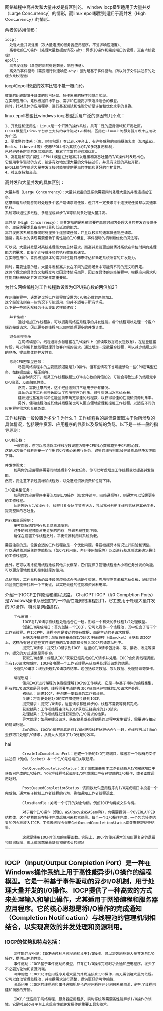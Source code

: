 网络编程中高并发和大量并发是有区别的。
window iocp模型适用于大量并发（Large Concurrency）的情形，而linux epoll模型则适用于高并发（High Concurrency）的情形。

两者的适用情形：

    iocp：
      处理大量并发连接（及大量连接的服务器应用程序，不追求响应速度）、
      高吞吐的I/O操作（处理大量数据的情况-why：异步IO操作和完成端口的管理，交由内核管理）
    epoll：
      高并发连接（单位时间的处理数量、响应快速）、
      高效的事件驱动（需要进行快速响应-why：因为是基于事件驱动，所以对于文件描述符的处理会比较迅速）

iocp和epoll模型的效率比较不能一概而论。


    效率的比较取决于具体的应用场景、操作系统的特性和底层实现。
    在实际应用中，建议根据目标平台、需求和性能要求来选择适合的模型。
    同时，针对具体的应用程序，进行基准测试和性能分析是评估和优化效率的关键。
  
linux epoll模型比windows iocp模型适用广泛的原因有几个点：

    1、开放性和泛用性：Linux是一个开源的操作系统，具有广泛的应用领域和开发社区。
    EPOLL模型是Linux平台原生支持的事件驱动I/O机制，因此在Linux上的服务器开发中应用较为广泛。
    2、更成熟的体系：（库、时间积累）在Linux平台上，有许多成熟的网络框架和库（如Nginx、Redis、libevent等）使用EPOLL作为其核心的I/O多路复用机制，
    已经经过长时间的发展和测试，积累了丰富的经验和优化。
    3、高性能和可扩展性：EPOLL模型在处理高并发连接和高吞吐量的I/O操作时表现出色。
    它使用事件驱动的方式，能够有效地处理大量的文件描述符，并具有较低的系统开销。
    EPOLL模型在处理大量并发连接时能够提供更高的性能和更好的可扩展性。
    4、社区支持和交流。
  
  高并发和大量并发的具体区别：
  
    大量并发（Large Concurrency）：大量并发指的是系统需要同时处理大量的并发连接或任务。
    这意味着系统能够同时处理多个客户端请求或任务，但并不一定要求每个连接或任务都以高速率执行。
    系统可以通过多线程、多进程或异步I/O等机制来处理大量并发。

    高并发（High Concurrency）：高并发指的是系统需要在单位时间内处理大量的并发连接或任务，即系统要求具备高吞吐量和低延迟的能力。
    高并发要求系统能够同时处理多个连接或任务，并且以较高的速率快速响应请求。
    通常，高并发的实现需要借助于高性能的I/O模型、事件驱动的机制和优化的算法等。

    可以说，大量并发是对系统处理能力的总体要求，而高并发则更加强调对系统在单位时间内处理能力的要求，即每个连接或任务的执行效率和速度。
    在实际应用中，需要根据具体的需求和性能目标来评估和确定系统所需的并发能力。

    同时，需要注意的是，大量并发和高并发在不同的应用场景中可能有不同的定义和界定。
    这两个概念的具体含义和程度可以因具体情况而异，因此在具体的网络编程中，根据应用需求和性能目标来确定并发需求是非常重要的。
    
    
为什么网络编程时工作线程数设置为CPU核心数的两倍加2？

    在网络编程中，通常建议将工作线程数设置为CPU核心数的两倍加2。
    这个经验法则在一些情况下可能适用，但并不适用于所有情况。
    以下是一些原因解释为什么提出这样的建议：

      并发性能：
          通过增加工作线程数，可以提高网络应用程序的并发性能。每个线程可以处理一个客户端连接或请求，因此更多的线程可以同时处理更多的并发请求。

      避免线程竞争：
          在网络编程中，线程通常会被阻塞在I/O操作上（如读取数据或发送数据），在这些阻塞时段，可以利用其他线程处理其他客户端的请求。通过增加一定数量的线程，可以减少线程之间的竞争，提高整体的并发性能。

      考虑CPU密集型任务：
          尽管网络编程中的主要瓶颈通常是I/O操作，但有些情况下也可能涉及一些CPU密集型任务，如数据加密、解压缩等。
          在这种情况下，如果工作线程数超过CPU核心数的两倍加2，可能会导致过多的线程竞争CPU资源，反而降低性能。
          然而，需要注意的是，这个经验法则并不适用于所有情况。
          具体的最佳工作线程数取决于应用程序的性质、硬件资源以及系统负载。
          建议通过基准测试和性能监测来确定最佳的线程数，以获得最佳的性能和资源利用率。
          另外，使用线程池或其他并发框架也可以更方便地管理和控制工作线程，以适应不同的应用程序需求和系统负载。
          
工作线程数一般设置为多少？为什么？
    工作线程数的最佳设置取决于你所涉及的具体情况，包括硬件资源、应用程序的性质以及系统的负载。以下是一些一般的指导原则：

    CPU核心数：
        一般而言，你可以考虑将工作线程数设置为等于CPU核心数或略少于CPU核心数。
    这是因为每个线程需要一个可用的CPU核心来执行任务，过多的线程可能会导致资源竞争和性能下降。

    并发性需求：
        如果你的应用程序需要同时处理多个并发任务，你可以考虑增加工作线程数以提高并发性能。
    然而，要注意不要过度增加线程数，以免造成资源浪费和性能下降。

    I/O密集型任务：
        如果你的应用程序主要涉及到I/O操作（如文件读写、网络通信等），则通常可以设置更多的工作线程。
        这是因为在I/O操作中，线程往往会处于等待状态，可以充分利用多线程来处理其他任务，提高整体的吞吐量。

    内存和资源限制：
        要考虑系统的内存和其他资源限制。
        过多的线程可能占用过多的内存，导致系统性能下降。
        确保在设置工作线程数时，平衡资源利用和系统负载。

    需要注意的是，设置合适的工作线程数是一个优化问题，需要根据具体情况进行实验和调整。
    可以通过监测系统的性能指标（如CPU利用率、内存使用情况等）以及进行基准测试来确定最佳的工作线程数。

    此外，还可以考虑使用线程池或其他并发框架，它们提供了管理线程池大小和任务分发的功能，可以更方便地优化和控制线程的使用。

    总结而言，工作线程数的最佳设置应该综合考虑硬件资源、应用程序需求和系统负载，通过实验和监测性能来找到一个平衡点，以实现最佳的性能和资源利用率。



介绍一下IOCP工作原理和编程思路。
        ChatGPT
        IOCP（I/O Completion Ports）是Windows操作系统提供的一种高性能网络编程接口，它主要用于处理大量并发的I/O操作，特别是网络编程。
        
        工作原理：
            IOCP将I/O请求和线程处理结合在一起，形成一个有效的多线程I/O处理模型。
            创建I/O完成端口：首先创建一个IOCP，它可以看作一个线程池，其中包含了若干个工作者线程。在IOCP中，线程不再是被动的等待数据，而是主动的去请求数据。
            关联文件描述符：然后将需要处理I/O的文件描述符（如socket）关联到该IOCP上，这样所有通过这些文件描述符的I/O请求都会放入IOCP的请求队列中。
            提交I/O请求：提交I/O请求到IOCP，这里的I/O请求包括读、写、接收、发送等操作，提交的方式通常是异步的。
            获取I/O结果：线程从IOCP获取已经完成的I/O请求并处理。IOCP会负责线程调度，当有I/O请求完成时，IOCP会唤醒一个工作者线程来获取并处理该请求的结果。
        处理I/O请求：线程处理I/O请求的结果。这包括读取数据、写入数据、处理错误等操作。
        
        编程思路：
            使用IOCP进行编程的关键是理解IOCP的工作模式，它是一种基于事件的编程模型，所有的I/O请求都是异步的，线程需要主动的去IOCP获取已经完成的I/O请求并处理。
            初始化：创建IOCP，并创建一定数量的工作者线程。
            关联：将需要处理I/O的文件描述符关联到IOCP。
            提交请求：提交I/O请求，这些请求都是异步的，线程不需要等待其完成。
            获取结果：工作者线程主动从IOCP获取已经完成的I/O请求。
            处理结果：工作者线程处理获取到的I/O请求的结果。
            异常处理：如果在提交请求、获取结果或处理结果的过程中发生错误，需要进行相应的错误处理。
            总的来说，IOCP的编程思路是将I/O处理和线程处理结合在一起，使线程可以主动的去获取并处理I/O请求，从而大大提高了I/O处理的效率。


hai

            CreateIoCompletionPort：创建一个新的I/O完成端口，或者将一个现有的文件描述符（例如，Socket）与一个I/O完成端口关联起来。
            
            GetQueuedCompletionStatus：这个函数主要用于工作者线程从I/O完成端口中获取已完成的I/O操作。它会将线程挂起直到I/O完成端口中有已完成的I/O操作，或者函数调用超时。
            
            PostQueuedCompletionStatus：该函数允许应用程序向I/O完成端口中投递一个完成包，通常用于控制工作者线程的行为，例如通知工作者线程退出。
            
            CloseHandle：关闭一个打开的对象句柄，例如IOCP句柄或文件句柄。
            
            对于每个I/O操作（例如，WSARecv或WSASend等），你需要提供一个OVERLAPPED结构体。这个结构体会在操作完成后被用来检索结果。每当一个I/O操作完成，一个包含操作结果的包会被放入IOCP。工作者线程会调用GetQueuedCompletionStatus函数来获取这些结果。
            
            这就是使用IOCP时涉及的主要函数。实际上，IOCP的使用通常涉及到更复杂的逻辑和错误处理，但上述函数是最基础和最核心的部分


--------------------------
IOCP（Input/Output Completion Port）是一种在Windows操作系统上用于高性能异步I/O操作的编程模型。它是一种基于事件驱动的异步I/O机制，用于处理大量并发的I/O操作。
IOCP提供了一种高效的方式来处理输入和输出操作，尤其适用于网络编程和服务器应用程序。它的核心思想是将I/O操作的完成通知（Completion Notification）与线程池的管理机制相结合，以实现高效的并发处理和资源利用。
---------------------------
### IOCP的优势和特点包括：

        高性能并发处理：IOCP通过利用线程池和异步I/O操作，可以高效地处理大量并发的I/O操作，提供出色的性能。
        事件驱动：IOCP基于事件驱动的模型，只有在I/O操作完成时才会通知应用程序，减少了不必要的轮询和资源消耗。
        可伸缩性：IOCP允许应用程序处理大量的并发连接和I/O操作，而无需创建大量的线程。它可以自动管理线程池，并根据需求进行调整，提供更好的可伸缩性。
        资源利用：IOCP的线程池和事件通知机制允许应用程序充分利用系统资源，避免了线程创建和销毁的开销。
        
        IOCP广泛应用于网络编程、服务器应用程序、实时系统等需要高性能异步I/O操作的领域。它是Windows平台上实现高性能并发操作的重要工具和技术。
